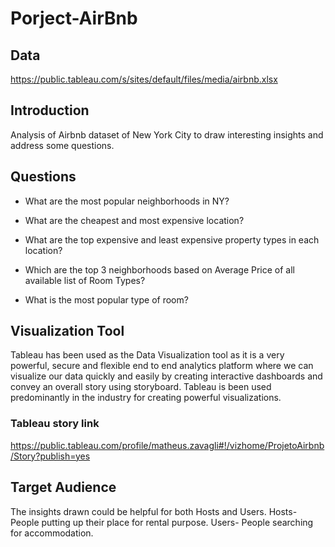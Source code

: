 # Porject-AirBnb

## Data

https://public.tableau.com/s/sites/default/files/media/airbnb.xlsx

## Introduction

Analysis  of Airbnb dataset of New York City to draw interesting insights and address some questions.

## Questions

- What are the most popular neighborhoods in NY?
 
- What are the cheapest and most expensive location?

- What are the top expensive and least expensive property types in each location?

- Which are the top 3 neighborhoods based on Average Price of all available list of Room Types?

- What is the most popular type of room?

## Visualization Tool

Tableau has been used as the Data Visualization tool as it is a very powerful, secure and flexible end to end analytics platform where we can visualize our data quickly and easily by creating interactive dashboards and convey an overall story using storyboard. Tableau is been used predominantly in the industry for creating powerful visualizations.

### Tableau story link

https://public.tableau.com/profile/matheus.zavagli#!/vizhome/ProjetoAirbnb/Story?publish=yes

## Target Audience

The insights drawn could be helpful for both Hosts and Users. Hosts- People putting up their place for rental purpose. Users- People searching for accommodation.

